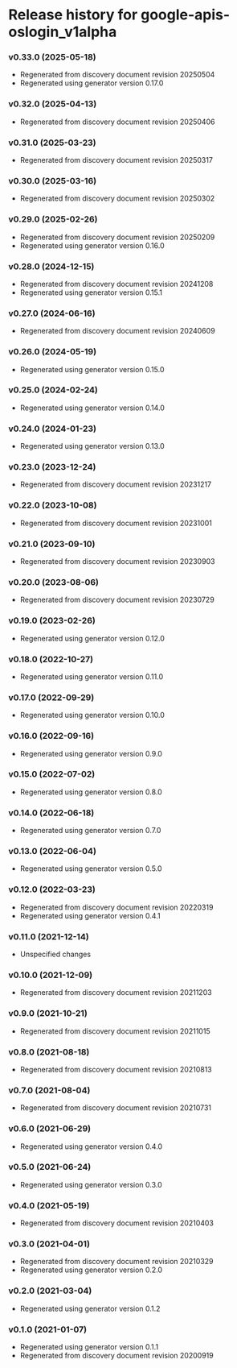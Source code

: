 # Release history for google-apis-oslogin_v1alpha

### v0.33.0 (2025-05-18)

* Regenerated from discovery document revision 20250504
* Regenerated using generator version 0.17.0

### v0.32.0 (2025-04-13)

* Regenerated from discovery document revision 20250406

### v0.31.0 (2025-03-23)

* Regenerated from discovery document revision 20250317

### v0.30.0 (2025-03-16)

* Regenerated from discovery document revision 20250302

### v0.29.0 (2025-02-26)

* Regenerated from discovery document revision 20250209
* Regenerated using generator version 0.16.0

### v0.28.0 (2024-12-15)

* Regenerated from discovery document revision 20241208
* Regenerated using generator version 0.15.1

### v0.27.0 (2024-06-16)

* Regenerated from discovery document revision 20240609

### v0.26.0 (2024-05-19)

* Regenerated using generator version 0.15.0

### v0.25.0 (2024-02-24)

* Regenerated using generator version 0.14.0

### v0.24.0 (2024-01-23)

* Regenerated using generator version 0.13.0

### v0.23.0 (2023-12-24)

* Regenerated from discovery document revision 20231217

### v0.22.0 (2023-10-08)

* Regenerated from discovery document revision 20231001

### v0.21.0 (2023-09-10)

* Regenerated from discovery document revision 20230903

### v0.20.0 (2023-08-06)

* Regenerated from discovery document revision 20230729

### v0.19.0 (2023-02-26)

* Regenerated using generator version 0.12.0

### v0.18.0 (2022-10-27)

* Regenerated using generator version 0.11.0

### v0.17.0 (2022-09-29)

* Regenerated using generator version 0.10.0

### v0.16.0 (2022-09-16)

* Regenerated using generator version 0.9.0

### v0.15.0 (2022-07-02)

* Regenerated using generator version 0.8.0

### v0.14.0 (2022-06-18)

* Regenerated using generator version 0.7.0

### v0.13.0 (2022-06-04)

* Regenerated using generator version 0.5.0

### v0.12.0 (2022-03-23)

* Regenerated from discovery document revision 20220319
* Regenerated using generator version 0.4.1

### v0.11.0 (2021-12-14)

* Unspecified changes

### v0.10.0 (2021-12-09)

* Regenerated from discovery document revision 20211203

### v0.9.0 (2021-10-21)

* Regenerated from discovery document revision 20211015

### v0.8.0 (2021-08-18)

* Regenerated from discovery document revision 20210813

### v0.7.0 (2021-08-04)

* Regenerated from discovery document revision 20210731

### v0.6.0 (2021-06-29)

* Regenerated using generator version 0.4.0

### v0.5.0 (2021-06-24)

* Regenerated using generator version 0.3.0

### v0.4.0 (2021-05-19)

* Regenerated from discovery document revision 20210403

### v0.3.0 (2021-04-01)

* Regenerated from discovery document revision 20210329
* Regenerated using generator version 0.2.0

### v0.2.0 (2021-03-04)

* Regenerated using generator version 0.1.2

### v0.1.0 (2021-01-07)

* Regenerated using generator version 0.1.1
* Regenerated from discovery document revision 20200919

